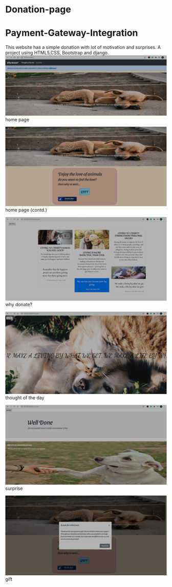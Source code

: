 # Donation-page
# Payment-Gateway-Integration
This website has a simple donation with lot of motivation and surprises.
A project using HTML5,CSS, Bootstrap and django.
![](images/Screenshot%202020-11-15%20143038.png)
home page

![](images/Screenshot%202020-11-15%20143117.png)
home page (contd.)

![](images/Screenshot%202020-11-15%20143147.png)
why donate?

![](images/Screenshot%202020-11-15%20143253.png)
thought of the day

![](images/Screenshot%202020-11-15%20143209.png)
surprise

![](images/Screenshot%202020-11-15%20144833.png)
gift
